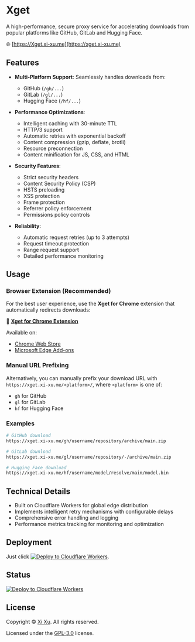 # Xget

A high-performance, secure proxy service for accelerating downloads from popular platforms like GitHub, GitLab and Hugging Face.

🌐 [https://Xget.xi-xu.me](https://xget.xi-xu.me)

## Features

- **Multi-Platform Support**: Seamlessly handles downloads from:
  - GitHub (`/gh/...`)
  - GitLab (`/gl/...`)
  - Hugging Face (`/hf/...`)

- **Performance Optimizations**:
  - Intelligent caching with 30-minute TTL
  - HTTP/3 support
  - Automatic retries with exponential backoff
  - Content compression (gzip, deflate, brotli)
  - Resource preconnection
  - Content minification for JS, CSS, and HTML

- **Security Features**:
  - Strict security headers
  - Content Security Policy (CSP)
  - HSTS preloading
  - XSS protection
  - Frame protection
  - Referrer policy enforcement
  - Permissions policy controls

- **Reliability**:
  - Automatic request retries (up to 3 attempts)
  - Request timeout protection
  - Range request support
  - Detailed performance monitoring

## Usage

### Browser Extension (Recommended)

For the best user experience, use the **Xget for Chrome** extension that automatically redirects downloads:

🔗 **[Xget for Chrome Extension](https://github.com/xixu-me/Xget-for-Chrome)**

Available on:

- [Chrome Web Store](https://chromewebstore.google.com/detail/ajiejgobfcifcikbahpijopolfjoodgf)
- [Microsoft Edge Add-ons](https://microsoftedge.microsoft.com/addons/detail/hbfflpongojnfojbgadppjgnkabkpjea)

### Manual URL Prefixing

Alternatively, you can manually prefix your download URL with `https://xget.xi-xu.me/<platform>/`, where `<platform>` is one of:

- `gh` for GitHub
- `gl` for GitLab
- `hf` for Hugging Face

### Examples

```bash
# GitHub download
https://xget.xi-xu.me/gh/username/repository/archive/main.zip

# GitLab download
https://xget.xi-xu.me/gl/username/repository/-/archive/main.zip

# Hugging Face download
https://xget.xi-xu.me/hf/username/model/resolve/main/model.bin
```

## Technical Details

- Built on Cloudflare Workers for global edge distribution
- Implements intelligent retry mechanisms with configurable delays
- Comprehensive error handling and logging
- Performance metrics tracking for monitoring and optimization

## Deployment

Just click [![Deploy to Cloudflare Workers](https://deploy.workers.cloudflare.com/button)](https://deploy.workers.cloudflare.com/?url=https://github.com/xixu-me/Xget).

## Status

[![Deploy to Cloudflare Workers](https://github.com/xixu-me/xget/workflows/Deploy%20to%20Cloudflare%20Workers/badge.svg)](https://github.com/xixu-me/Xget/actions/workflows/deploy.yml)

## License

Copyright &copy; [Xi Xu](https://xi-xu.me). All rights reserved.

Licensed under the [GPL-3.0](LICENSE) license.  
